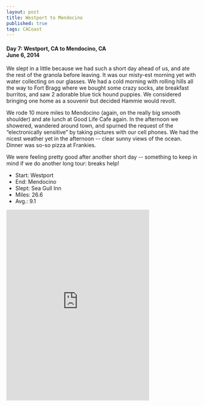 ```yaml
---
layout: post
title: Westport to Mendocino
published: true
tags: CACoast
---
```

#### Day 7: Westport, CA to Mendocino, CA<br>June 6, 2014
We slept in a little because we had such a short day ahead of us, and
ate the rest of the granola before leaving. It was our misty-est morning
yet with water collecting on our glasses. We had a cold morning with
rolling hills all the way to Fort Bragg where we bought some crazy
socks, ate breakfast burritos, and saw 2 adorable blue tick hound
puppies. We considered bringing one home as a souvenir but decided
Hammie would revolt. 

We rode 10 more miles to Mendocino (again, on the really big smooth
shoulder) and ate lunch at Good Life Cafe again. In the afternoon we
showered, wandered around town, and spurned the request of the
“electronically sensitive” by taking pictures with our cell phones. We
had the nicest weather yet in the afternoon -- clear sunny views of the
ocean. Dinner was so-so pizza at Frankies. 

We were feeling pretty good after another short day -- something to keep
in mind if we do another long tour: breaks help! 

* Start: Westport
* End: Mendocino
* Slept: Sea Gull Inn
* Miles: 26.6
* Avg.: 9.1

<iframe src="https://www.flickr.com/photos/123683527@N06/14696672539/in/set-72157646395092523/player/" width="375" height="500" frameborder="0" allowfullscreen webkitallowfullscreen mozallowfullscreen oallowfullscreen msallowfullscreen></iframe>
